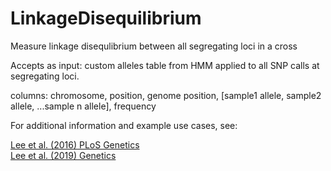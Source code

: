 # LinkageDisequilibrium
Measure linkage disequlibrium between all segregating loci in a cross

Accepts as input: custom alleles table from HMM applied to all SNP calls at segregating loci. 

columns:
chromosome, position, genome position, [sample1 allele, sample2 allele, ...sample n allele], frequency

For additional information and example use cases, see:

[Lee et al. (2016) PLoS Genetics](https://www.ncbi.nlm.nih.gov/pmc/articles/PMC4798298/pdf/pgen.1005929.pdf)
<br>
[Lee et al. (2019) Genetics](https://www.genetics.org/content/genetics/211/4/1469.full.pdf)
